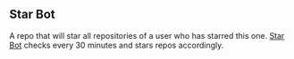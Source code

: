 ## Star Bot

A repo that will star all repositories of a user who has starred this one.  [Star Bot](https://github.com/star-repo-bot) checks every 30 minutes and stars repos accordingly.
